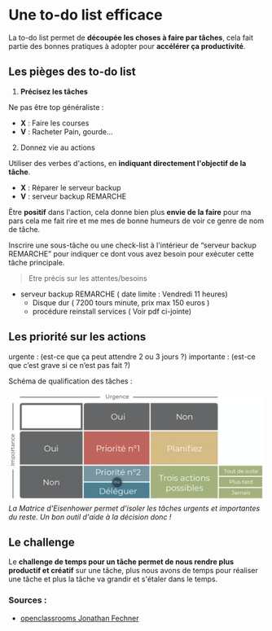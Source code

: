 # Une to-do list efficace

La to-do list permet de **découpée les choses à faire par tâches**, cela fait partie des bonnes pratiques à adopter pour **accélérer ça productivité**.

## Les pièges des to-do list

1. **Précisez les tâches**

Ne pas être top généraliste :

- **X** : Faire les courses
- **V** : Racheter Pain, gourde...

2. Donnez vie au actions

Utiliser des verbes d'actions, en **indiquant directement l'objectif de la tâche**.

- **X** : Réparer le serveur backup
- **V** : serveur backup REMARCHE

Être **positif** dans l'action, cela donne bien plus **envie de la faire** pour ma pars cela me fait rire et me mes de bonne humeurs de voir ce genre de nom de tâche.

Inscrire une sous-tâche ou une check-list à l'intérieur de “serveur backup REMARCHE” pour indiquer ce dont vous avez besoin pour exécuter cette tâche principale.

> Etre précis sur les attentes/besoins

- serveur backup REMARCHE ( date limite : Vendredi 11 heures)
    - Disque dur ( 7200 tours minute, prix max 150 euros )
    - procédure reinstall services ( Voir pdf ci-jointe)


## Les priorité sur les actions

urgente : (est-ce que ça peut attendre 2 ou 3 jours ?)
importante : (est-ce que c’est grave si ce n’est pas fait ?) 


Schéma de qualification des tâches :

![Matrice d'Einsenhower](images/todoEinsenhower.png)
*La Matrice d'Eisenhower permet d'isoler les tâches urgents et importantes du reste. Un bon outil d'aide à la décision donc !*

## Le challenge

Le **challenge de temps pour un tâche permet de nous rendre plus productif et créatif** sur une tâche, plus nous avons de temps pour réaliser une tâche et plus la tâche va grandir et s'étaler dans le temps.

### Sources : 
- [openclassrooms Jonathan Fechner](https://openclassrooms.com/fr/courses/5944991-gerez-votre-temps-efficacement/6500291-creez-une-to-do-list-efficace)